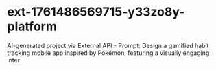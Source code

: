 # ext-1761486569715-y33zo8y-platform
AI-generated project via External API - Prompt: Design a gamified habit tracking mobile app inspired by Pokémon, featuring a visually engaging inter
